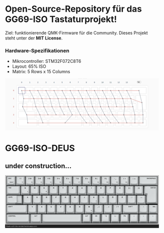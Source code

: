 
# Open-Source-Repository für das GG69-ISO Tastaturprojekt!
Ziel: funktionierende QMK-Firmware für die Community.
Dieses Projekt steht unter der **MIT License**.

### Hardware-Spezifikationen
* Mikrocontroller: STM32F072C8T6
* Layout: 65% ISO
* Matrix: 5 Rows x 15 Columns

![GG69 ISO MATRIX](images/gg69_matrix.png)

# GG69-ISO-DEUS
## under construction...
![DEUS LAYOUT](images/gg69_deus_keymaping.png)
